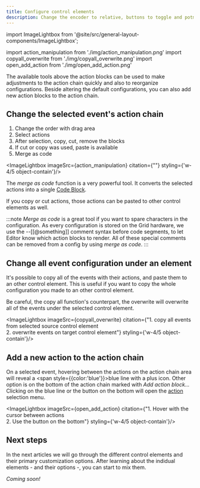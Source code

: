 ```yaml
---
title: Configure control elements
description: Change the encoder to relative, buttons to toggle and potmeters to different range
---
```


import ImageLightbox from '@site/src/general-layout-components/ImageLightbox';

import action_manipulation from './img/action_manipulation.png'
import copyall_overwrite from './img/copyall_overwrite.png'
import open_add_action from './img/open_add_action.png'

The available tools above the action blocks can be used to make adjustments to the action chain quickly and also to reorganize configurations. Beside altering the default configurations, you can also add new action blocks to the action chain.

## Change the selected event's action chain

1. Change the order with drag area
2. Select actions
3. After selection, copy, cut, remove the blocks
4. If cut or copy was used, paste is available
5. Merge as code

<ImageLightbox imageSrc={action_manipulation} citation={""} styling={'w-4/5 object-contain'}/>

The *merge as code* function is a very powerful tool. It converts the selected actions into a single [Code Block](/wiki/actions/code/code-block).

If you copy or cut actions, those actions can be pasted to other control elements as well.

:::note
*Merge as code* is a great tool if you want to spare characters in the configuration. As every configuration is stored on the Grid hardware, we use the --[[@something]] comment syntax before code segments, to let Editor know which action blocks to render. All of these special comments can be removed from a config by using *merge as code*.
:::

## Change all event configuration under an element

It's possible to copy all of the events with their actions, and paste them to an other control element. This is useful if you want to copy the whole configuration you made to an other control element.

Be careful, the copy all function's counterpart, the overwrite will overwrite all of the events under the selected control element.

<ImageLightbox imageSrc={copyall_overwrite} citation={"1. copy all events from selected source control element<br>2. overwrite events on target control element"} styling={'w-4/5 object-contain'}/>

## Add a new action to the action chain

On a selected event, hovering between the actions on the action chain area will reveal a <span style={{color:'blue'}}>blue line with a plus icon</span>. Other option is on the bottom of the action chain marked with *Add action block...* Clicking on the blue line or the button on the bottom will open the [action](/category/actions) selection menu.

<ImageLightbox imageSrc={open_add_action} citation={"1. Hover with the cursor between actions<br>2. Use the button on the bottom"} styling={'w-4/5 object-contain'}/>

## Next steps

In the next articles we will go through the different control elements and their primary customization options. After learning about the indidual elements - and their options -, you can start to mix them. 

*Coming soon!*

<!-- 
The table below should help you find the right starting point for you.
| Controller  | Primary events |
| ----------- | ----------- |
| EN16 | [encoder](/guides/guide/how-to-grid-editor/encoder) |
| EF44 | [encoder](/guides/guide/how-to-grid-editor/encoder) |

<!-- | PO16 | [potmeter](/guides/how-to-grid-editor/potmeter) |
| BU16 | [button](/guides/how-to-grid-editor/button) | -->




